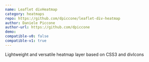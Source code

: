 ```yaml
---
name: Leaflet divHeatmap
category: heatmaps
repo: https://github.com/dpiccone/leaflet-div-heatmap
author: Daniele Piccone
author-url: https://github.com/dpiccone
demo: 
compatible-v0: false
compatible-v1: true
---
```


Lightweight and versatile heatmap layer based on CSS3 and divIcons

